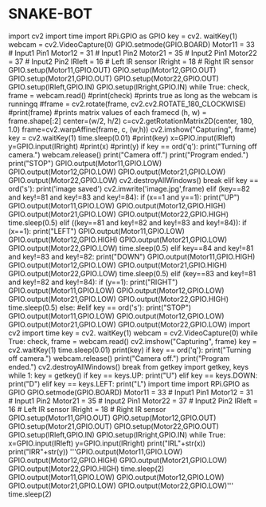 # SNAKE-BOT
import cv2 
import time 
import RPi.GPIO as GPIO 
key = cv2. waitKey(1) 
webcam = cv2.VideoCapture(0) 
GPIO.setmode(GPIO.BOARD) 
Motor11 = 33 # Input1 Pin1 
Motor12 = 31 # Input1 Pin2 
Motor21 = 35 # Input2 Pin1 
Motor22 = 37 # Input2 Pin2 
IRleft = 16 # Left IR sensor 
IRright = 18 # Right IR sensor 
GPIO.setup(Motor11,GPIO.OUT) 
GPIO.setup(Motor12,GPIO.OUT) 
GPIO.setup(Motor21,GPIO.OUT) 
GPIO.setup(Motor22,GPIO.OUT) 
GPIO.setup(IRleft,GPIO.IN) 
GPIO.setup(IRright,GPIO.IN) 
while True: 
 check, frame = webcam.read() 
 #print(check) #prints true as long as the webcam is runningq  #frame = cv2.rotate(frame, cv2.cv2.ROTATE_180_CLOCKWISE)  #print(frame) #prints matrix values of each framecd
 (h, w) = frame.shape[:2] 
 center=(w/2, h/2) 
 c=cv2.getRotationMatrix2D(center, 180, 1.0)  frame=cv2.warpAffine(frame, c, (w,h)) 
 cv2.imshow("Capturing", frame) 
 key = cv2.waitKey(1) 
 time.sleep(0.01) 
 #print(key) 
 x=GPIO.input(IRleft) 
 y=GPIO.input(IRright) 
 #print(x) 
 #print(y) 
 if key == ord('q'): 
 print("Turning off camera.") 
 webcam.release() 
 print("Camera off.") 
 print("Program ended.") 
 print("STOP") 
 GPIO.output(Motor11,GPIO.LOW)  GPIO.output(Motor12,GPIO.LOW)  GPIO.output(Motor21,GPIO.LOW)  GPIO.output(Motor22,GPIO.LOW)  cv2.destroyAllWindows() 
 break 
 elif key == ord('s'): 
 print('image saved')
 cv2.imwrite('image.jpg',frame) 
 elif (key==82 and key!=81 and key!=83 and key!=84):  if (x==1 and y==1): 
 print("UP") 
 GPIO.output(Motor11,GPIO.LOW) 
 GPIO.output(Motor12,GPIO.HIGH) 
 GPIO.output(Motor21,GPIO.LOW) 
 GPIO.output(Motor22,GPIO.HIGH) 
 time.sleep(0.5) 
 elif ((key==81 and key!=82 and key!=83 and key!=84)):  if (x==1): 
 print("LEFT") 
 GPIO.output(Motor11,GPIO.LOW) 
 GPIO.output(Motor12,GPIO.HIGH) 
 GPIO.output(Motor21,GPIO.LOW) 
 GPIO.output(Motor22,GPIO.LOW) 
 time.sleep(0.5) 
 elif key==84 and key!=81 and key!=83 and key!=82:  print("DOWN") 
 GPIO.output(Motor11,GPIO.HIGH) 
 GPIO.output(Motor12,GPIO.LOW) 
 GPIO.output(Motor21,GPIO.HIGH) 
 GPIO.output(Motor22,GPIO.LOW) 
 time.sleep(0.5) 
 elif (key==83 and key!=81 and key!=82 and key!=84):  if (y==1):
 print("RIGHT") 
 GPIO.output(Motor11,GPIO.LOW)  GPIO.output(Motor12,GPIO.LOW)  GPIO.output(Motor21,GPIO.LOW)  GPIO.output(Motor22,GPIO.HIGH)  time.sleep(0.5) 
 else: 
 #elif key == ord('s'): 
 print("STOP") 
 GPIO.output(Motor11,GPIO.LOW)  GPIO.output(Motor12,GPIO.LOW)  GPIO.output(Motor21,GPIO.LOW)  GPIO.output(Motor22,GPIO.LOW) import cv2 
import time 
key = cv2. waitKey(1) 
webcam = cv2.VideoCapture(0) while True: 
 check, frame = webcam.read()  cv2.imshow("Capturing", frame)  key = cv2.waitKey(1) 
 time.sleep(0.01) 
 print(key) 
 if key == ord('q'): 
 print("Turning off camera.")  webcam.release()
 print("Camera off.")  print("Program ended.")  cv2.destroyAllWindows()  break 
from getkey import getkey, keys 
while 1: 
 key = getkey() 
 if key == keys.UP: 
 print("U") 
 elif key == keys.DOWN:  print("D") 
 elif key == keys.LEFT: 
 print("L") 
import time 
import RPi.GPIO as GPIO GPIO.setmode(GPIO.BOARD) Motor11 = 33 # Input1 Pin1 Motor12 = 31 # Input1 Pin2 Motor21 = 35 # Input2 Pin1 Motor22 = 37 # Input2 Pin2 IRleft = 16 # Left IR sensor IRright = 18 # Right IR sensor 
GPIO.setup(Motor11,GPIO.OUT) GPIO.setup(Motor12,GPIO.OUT) GPIO.setup(Motor21,GPIO.OUT)
GPIO.setup(Motor22,GPIO.OUT) GPIO.setup(IRleft,GPIO.IN) 
GPIO.setup(IRright,GPIO.IN) 
while True: 
 x=GPIO.input(IRleft) 
 y=GPIO.input(IRright) 
 print("IRL"+str(x)) 
 print("IRR"+str(y)) 
 '''GPIO.output(Motor11,GPIO.LOW)  GPIO.output(Motor12,GPIO.HIGH)  GPIO.output(Motor21,GPIO.LOW)  GPIO.output(Motor22,GPIO.HIGH)  time.sleep(2) 
 GPIO.output(Motor11,GPIO.LOW)  GPIO.output(Motor12,GPIO.LOW)  GPIO.output(Motor21,GPIO.LOW)  GPIO.output(Motor22,GPIO.LOW)''' 
 time.sleep(2)
